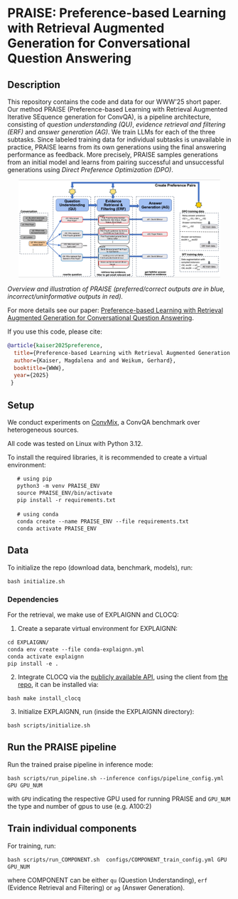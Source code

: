 PRAISE: Preference-based Learning with Retrieval Augmented Generation for Conversational Question Answering
============

Description
------------

This repository contains the code and data for our WWW'25 short paper. Our method PRAISE (Preference-based
      Learning with Retrieval Augmented Iterative SEquence generation for ConvQA), is a pipeline architecture, consisting of <i>question understanding (QU)</i>, <i>evidence retrieval and filtering (ERF)</i> and <i>answer generation (AG)</i>.  We train  LLMs for each of the three subtasks. Since labeled training data for individual subtasks is unavailable in practice, PRAISE learns from its own generations using the final answering performance as feedback. More precisely, PRAISE samples generations from an initial model and learns from pairing successful and unsuccessful generations using <i>Direct Preference Optimization (DPO)</i>.
     

<center><img src="praise_overview.jpg" alt="Overview of PRAISE" width=90%></center>

*Overview and illustration of PRAISE (preferred/correct outputs are in blue, incorrect/uninformative outputs in red).*

For more details see our paper: [Preference-based Learning with Retrieval Augmented Generation for Conversational Question Answering](https://arxiv.org/pdf/2503.22303). 
<!--and visit our project website: https://praise.mpi-inf.mpg.de.-->

If you use this code, please cite:
```bibtex
@article{kaiser2025preference,
  title={Preference-based Learning with Retrieval Augmented Generation for Conversational Question Answering},
  author={Kaiser, Magdalena and and Weikum, Gerhard},
  booktitle={WWW},
  year={2025}
 }
```

Setup 
------

We conduct experiments on [ConvMix](https://convinse.mpi-inf.mpg.de/), a ConvQA benchmark over heterogeneous sources.

All code was tested on Linux with Python 3.12.
<!--The relevant software and libraries include the following:

* Python 3.12

* Spacy 3.2.3

* Tagme 0.1.3

* Numpy 1.22.4

* Tensorflow 2.6.0

* Tensorflow Probability 0.14.1

* Pytorch 1.12.0

* Transformers 4.20.1

* TF-Agents 0.10.0

* Neo4j 4.3.7

* Scikit-learn 1.0.1-->

To install the required libraries, it is recommended to create a virtual environment:
```
   # using pip
   python3 -m venv PRAISE_ENV 
   source PRAISE_ENV/bin/activate
   pip install -r requirements.txt
  
   # using conda
   conda create --name PRAISE_ENV --file requirements.txt
   conda activate PRAISE_ENV
```

Data
------

To initialize the repo (download data, benchmark, models), run:

```
bash initialize.sh
```

### Dependencies

For the retrieval, we make use of EXPLAIGNN and CLOCQ: 

1. Create a separate virtual environment for EXPLAIGNN:

```
cd EXPLAIGNN/
conda env create --file conda-explaignn.yml
conda activate explaignn
pip install -e .
```

2. Integrate CLOCQ via the [publicly available API](https://clocq.mpi-inf.mpg.de), using the client from [the repo](https://github.com/PhilippChr/CLOCQ), it can be installed via:

```
bash make install_clocq
```

3. Initialize EXPLAIGNN, run (inside the EXPLAIGNN directory):

```
bash scripts/initialize.sh 
```


Run the PRAISE pipeline
------

Run the trained praise pipeline in inference mode: 

```
bash scripts/run_pipeline.sh --inference configs/pipeline_config.yml GPU GPU_NUM
```
with ``GPU`` indicating the respective GPU used for running PRAISE and ``GPU_NUM`` the type and number of gpus to use (e.g. A100:2)



Train individual components
------

For training, run: 

```
bash scripts/run_COMPONENT.sh  configs/COMPONENT_train_config.yml GPU GPU_NUM
```

where COMPONENT can be either ``qu`` (Question Understanding), ``erf`` (Evidence Retrieval and Filtering) or ``ag`` (Answer Generation).
